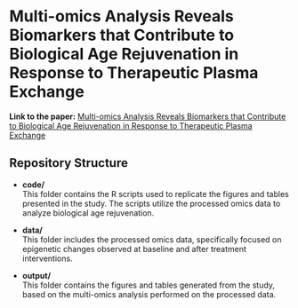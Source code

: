 # Multi-omics Analysis Reveals Biomarkers that Contribute to Biological Age Rejuvenation in Response to Therapeutic Plasma Exchange

**Link to the paper:** [Multi-omics Analysis Reveals Biomarkers that Contribute to Biological Age Rejuvenation in Response to Therapeutic Plasma Exchange](https://www.medrxiv.org/content/10.1101/2024.08.02.24310303v1)

## Repository Structure

- **code/**  
  This folder contains the R scripts used to replicate the figures and tables presented in the study. The scripts utilize the processed omics data to analyze biological age rejuvenation.

- **data/**  
  This folder includes the processed omics data, specifically focused on epigenetic changes observed at baseline and after treatment interventions.

- **output/**  
  This folder contains the figures and tables generated from the study, based on the multi-omics analysis performed on the processed data.
